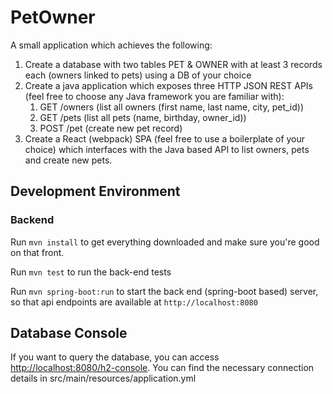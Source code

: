 # PetOwner

A small application which achieves the following:

1. Create a database with two tables PET & OWNER with at least 3 records each (owners linked to pets) using a DB of your choice
2. Create a java application which exposes three HTTP JSON REST APIs (feel free to choose any Java framework you are familiar with):   
	1. GET /owners (list all owners (first name, last name, city, pet_id))
	2. GET /pets (list all pets (name, birthday, owner_id))
	3. POST /pet (create new pet record)
3. Create a React (webpack) SPA (feel free to use a boilerplate of your choice) which interfaces with the Java based API to list owners, pets and create new pets.


## Development Environment

### Backend 

Run `mvn install` to get everything downloaded and make sure you're good on that front.

Run `mvn test` to run the back-end tests

Run `mvn spring-boot:run` to start the back end (spring-boot based) server, so that api endpoints are available at `http://localhost:8080`


## Database Console

If you want to query the database, you can access [http://localhost:8080/h2-console](http://localhost:8080/h2-console).
You can find the necessary connection details in src/main/resources/application.yml
 
